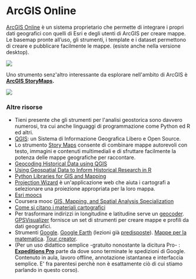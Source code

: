 # ArcGIS Online

[ArcGIS Online](https://www.esriitalia.it/prodotti/la-nostra-offerta/piattaforma-esri/arcgis-online) è un sistema proprietario che permette di integrare i propri dati geografici con quelli di Esri e degli utenti di ArcGIS per creare mappe. Le basemap pronte all’uso, gli strumenti, i template e i dataset permettono di creare e pubblicare facilmente le mappe. (esiste anche nella versione desktop).





![](<../.gitbook/assets/screenshot-www.esri.com-2022.04.19-14\_39\_57 (1).png>)

Uno strumento senz'altro interessante da esplorare nell'ambito di ArcGIS è [**ArcGIS StoryMaps**](https://storymaps.arcgis.com/collections/d34681ac0d1a417894a3a3d955c6913f?item=1)**.**

![](../.gitbook/assets/screenshot-storymaps.arcgis.com-2022.04.19-23\_56\_05.png)

### Altre risorse

* Tieni presente che gli strumenti per l'analisi geostorica sono davvero numerosi, tra cui anche linguaggi di programmazione come Python ed R ed altri.
* [QGIS](https://www.qgis.org/it/site/): un Sistema di Informazione Geografica Libero e Open Source.
* Lo strumento  [Story Maps](https://storymaps.arcgis.com/stories/de1edc28ecae42c2a1849d108350c997) consente di combinare mappe autorevoli con testo, immagini e contenuti multimediali e di sfruttare facilmente la potenza delle mappe geografiche per raccontare.
* [Geocoding Historical Data using QGIS](https://programminghistorian.org/en/lessons/geocoding-qgis)
* [Using Geospatial Data to Inform Historical Research in R](https://programminghistorian.org/en/lessons/geospatial-data-analysis)
* [Python Libraries for GIS and Mapping](https://gisgeography.com/python-libraries-gis-mapping/)
* [Projection Wizard](https://projectionwizard.org/) è un'applicazione web che aiuta i cartografi a selezionare una proiezione appropriata per la loro mappa.
* [Esri moocs](https://www.esri.com/training/mooc/)
* Coursera mooc [GIS, Mapping, and Spatial Analysis Specialization](https://www.coursera.org/specializations/gis-mapping-spatial-analysis?utm\_source=recommendations\&utm\_medium=email\&utm\_campaign=13651\&sfmc\_id=1766535\&sfmc\_key=0031U00001Oes54QAB)
* [Come si citano i materiali cartografici](https://lib.uwaterloo.ca/locations/umd/digital/citation.html)
* Per trasformare indirizzi in longitudine e latitudine serve un [geocoder](https://www.gpsvisualizer.com/geocoder/). [GPSVisualizer](https://www.gpsvisualizer.com/) fornisce un set di strumenti per creare mappe e profili da dati geografici.
* Strumenti [ Google](https://www.google.com/earth/education/). [Google Earth](https://earth.google.com/web/@0,0,0a,22251752.77375655d,35y,0h,0t,0r) (lezioni già [predisposte](https://www.google.com/intl/it\_ALL/earth/education/resources/)). [Mappe per la matematica](https://edte.ch/blog/maths-maps/?v=3a1ed7090bfa). [Tour creator](https://arvr.google.com/tourcreator/).
* (Per un uso didattico semplice  -gratuito nonostante la dicitura Pro- : [**Expeditions Pro**](https://expeditionspro.com/) parte da dove sono terminate le spedizioni di Google. Contenuto in aula, lavoro offline, annotazione istantanea e interfaccia semplice. E' fra parentesi perchè non è esattamente ciò di cui stiamo parlando in questo corso).
